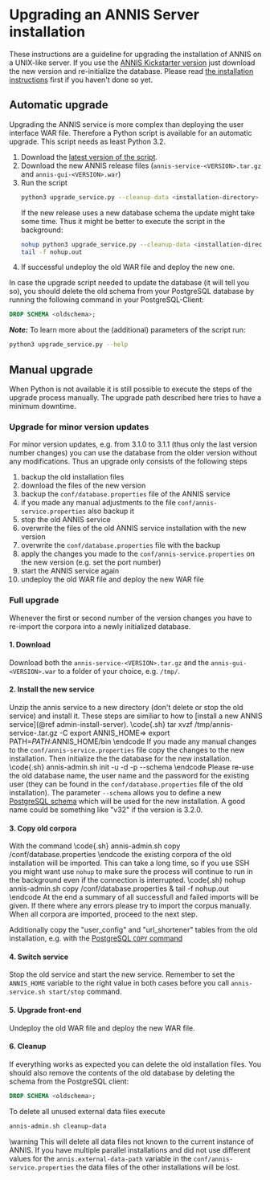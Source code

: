 # Upgrading an ANNIS Server installation

These instructions are a guideline for upgrading the installation of ANNIS on a UNIX-like server. 
If you use the [ANNIS Kickstarter version](installation-kickstarter.md) 
just download the new version and re-initialize the database.
Please read [the installation instructions](installation-server.md) first if you
haven't done so yet.


## Automatic upgrade 

Upgrading the ANNIS service is more complex than deploying the user interface WAR file.
Therefore a Python script is available for an automatic upgrade. This script needs as least Python 3.2.

1. Download the [latest version of the script](https://raw.githubusercontent.com/korpling/ANNIS/annis3/master/Misc/upgrade_service.py). 
2. Download the new ANNIS release files (`annis-service-<VERSION>.tar.gz` and `annis-gui-<VERSION>.war`) 
3. Run the script 
   ~~~bash
   python3 upgrade_service.py --cleanup-data <installation-directory> annis-service-<VERSION>.tar.gz
   ~~~
   If the new release uses a new database schema the update might take some time. Thus it might be better to execute the script in the background:
   ~~~bash
   nohup python3 upgrade_service.py --cleanup-data <installation-directory> annis-service-<VERSION>.tar.gz &
   tail -f nohup.out
   ~~~
4. If successful undeploy the old WAR file and deploy the new one.


In case the upgrade script needed to update the database (it will tell you so), 
you should delete the old schema from your PostgreSQL database by running the 
following command in your PostgreSQL-Client:
```sql
DROP SCHEMA <oldschema>;
```

***Note:*** To learn more about the (additional) parameters of the script run: 
~~~bash
python3 upgrade_service.py --help
~~~

## Manual upgrade

When Python is not available it is still possible to execute the steps
of the upgrade process manually.
The upgrade path described here tries to have a minimum downtime.


### Upgrade for minor version updates

For minor version updates, e.g. from 3.1.0 to 3.1.1 (thus only
the last version number changes) you can use the database from the older version
without any modifications. Thus an upgrade only consists of the following steps

1. backup the old installation files
2. download the files of the new version
3. backup the `conf/database.properties` file of the ANNIS service
4. if you made any manual adjustments to the file `conf/annis-service.properties` also backup it 
5. stop the old ANNIS service
6. overwrite the files of the old ANNIS service installation with the new version
7. overwrite the `conf/database.properties` file with the backup
8. apply the changes you made to the `conf/annis-service.properties` on the new version (e.g. set the port number)
9. start the ANNIS service again
10. undeploy the old WAR file and deploy the new WAR file

### Full upgrade

Whenever the first or second number of the version changes you have to re-import
the corpora into a newly initialized database.

#### 1. Download
Download both the `annis-service-<VERSION>.tar.gz` and the `annis-gui-<VERSION>.war`
to a folder of your choice, e.g. `/tmp/`.

#### 2. Install the new service

Unzip the annis service to a new  directory (don't delete or stop the old service)
and install it. 
These steps are similiar to how to [install a new ANNIS service](@ref admin-install-server).
\code{.sh}
tar xvzf /tmp/annis-service-<VERSION>.tar.gz -C <new installation directory>
export ANNIS_HOME=<new installation directory>>
export PATH=$PATH:$ANNIS_HOME/bin
\endcode
If you made any manual changes to the `conf/annis-service.properties` file copy
the changes to the new installation.
Then initialize the the database for the new installation.
\code{.sh}
annis-admin.sh init -u <username> -d <dbname> -p <user password> --schema <new schema name>
\endcode
Please re-use the old database name, the user name and the password for the existing user (they can be found
in the `conf/database.properties` file of the old installation).
The parameter `--schema` allows you to define a new [PostgreSQL schema](http://www.postgresql.org/docs/9.6/static/ddl-schemas.html)
which will be used for the new installation. 
A good name could be something like "v32" if the version is 3.2.0.

#### 3. Copy old corpora

With the command
\code{.sh}
annis-admin.sh copy <old installation director>/conf/database.properties
\endcode
the existing corpora of the old installation will be imported. This
can take a long time, so if you use SSH you might want use `nohup` to make sure 
the process will continue to run in the background even if the connection is interrupted.
\code{.sh}
nohup annis-admin.sh copy <old installation director>/conf/database.properties &
tail -f nohup.out
\endcode
At the end a summary of all successfull and failed imports 
will be given. If there where any errors please try to import the corpus
manually. When all corpora are imported, proceed to the next step.

Additionally copy  the "user_config" and "url_shortener" tables from the
old installation, e.g. with the [PostgreSQL `COPY` command](http://www.postgresql.org/docs/9.6/static/sql-copy.html#AEN69268)

#### 4. Switch service

Stop the old service and start the
new service. Remember to set the `ANNIS_HOME` variable to the right value in
both cases before you call `annis-service.sh start/stop` command.

#### 5. Upgrade front-end

Undeploy the old WAR file and deploy the new WAR file.

#### 6. Cleanup

If everything works as expected you can delete the old installation files. You
should also remove the contents of the old database by deleting the schema from the
PostgreSQL client:
~~~sql
DROP SCHEMA <oldschema>;
~~~

To delete all unused external data files execute
~~~bash
annis-admin.sh cleanup-data
~~~
\warning This will delete all data files not known to the current instance of ANNIS.
If you have multiple parallel installations and did not use different values for
the `annis.external-data-path` variable in the `conf/annis-service.properties`
the data files of the other installations will be lost.
